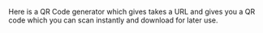 Here is a QR Code generator which gives takes a URL and gives you
a QR code which you can scan instantly and download for later use.
